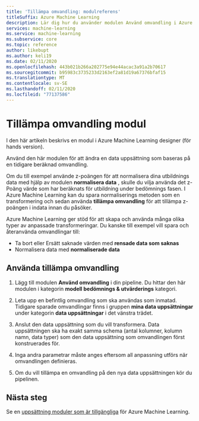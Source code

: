 ```yaml
---
title: 'Tillämpa omvandling: modulreferens'
titleSuffix: Azure Machine Learning
description: Lär dig hur du använder modulen Använd omvandling i Azure Machine Learning om du vill ändra en indata-datauppsättning baserat på en tidigare beräknad omvandling.
services: machine-learning
ms.service: machine-learning
ms.subservice: core
ms.topic: reference
author: likebupt
ms.author: keli19
ms.date: 02/11/2020
ms.openlocfilehash: 443b021b266a202775e94e44acac3a91a2b70617
ms.sourcegitcommit: b95983c3735233d2163ef2a81d19a67376bfaf15
ms.translationtype: MT
ms.contentlocale: sv-SE
ms.lasthandoff: 02/11/2020
ms.locfileid: "77137586"
---
```

# <a name="apply-transformation-module"></a>Tillämpa omvandling modul

I den här artikeln beskrivs en modul i Azure Machine Learning designer (för hands version).

Använd den här modulen för att ändra en data uppsättning som baseras på en tidigare beräknad omvandling.  
  
Om du till exempel använde z-poängen för att normalisera dina utbildnings data med hjälp av modulen **normalisera data** , skulle du vilja använda det z-Poäng värde som har beräknats för utbildning under bedömnings fasen. I Azure Machine Learning kan du spara normaliserings metoden som en transformering och sedan använda **tillämpa omvandling** för att tillämpa z-poängen i indata innan du påsöker.
  
Azure Machine Learning ger stöd för att skapa och använda många olika typer av anpassade transformeringar. Du kanske till exempel vill spara och återanvända omvandlingar till:  
  
- Ta bort eller Ersätt saknade värden med **rensade data som saknas**
- Normalisera data med **normaliserade data**
  

## <a name="how-to-use-apply-transformation"></a>Använda tillämpa omvandling  
  
1. Lägg till modulen **Använd omvandling** i din pipeline. Du hittar den här modulen i kategorin **modell bedömnings & utvärderings** kategori. 
  
2. Leta upp en befintlig omvandling som ska användas som inmatad. Tidigare sparade omvandlingar finns i gruppen **mina data uppsättningar** under kategorin **data uppsättningar** i det vänstra trädet.  
  
   
  
3. Anslut den data uppsättning som du vill transformera. Data uppsättningen ska ha exakt samma schema (antal kolumner, kolumn namn, data typer) som den data uppsättning som omvandlingen först konstruerades för.  
  
4. Inga andra parametrar måste anges eftersom all anpassning utförs när omvandlingen definieras.  
  
5. Om du vill tillämpa en omvandling på den nya data uppsättningen kör du pipelinen.  

## <a name="next-steps"></a>Nästa steg

Se en [uppsättning moduler som är tillgängliga](module-reference.md) för Azure Machine Learning. 